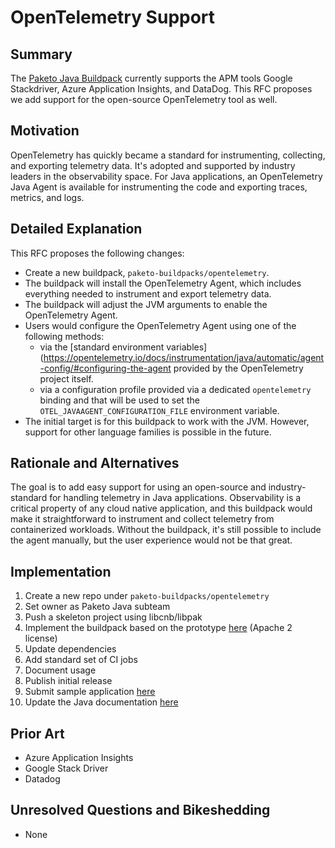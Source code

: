 # OpenTelemetry Support

## Summary

The [Paketo Java Buildpack](https://github.com/paketo-buildpacks/java) currently supports the APM tools Google Stackdriver, Azure Application Insights, and DataDog. This RFC proposes we add support for the open-source OpenTelemetry tool as well.

## Motivation

OpenTelemetry has quickly became a standard for instrumenting, collecting, and exporting telemetry data. It's adopted and supported by industry leaders in the observability space. For Java applications, an OpenTelemetry Java Agent is available for instrumenting the code and exporting traces, metrics, and logs.

## Detailed Explanation

This RFC proposes the following changes:

- Create a new buildpack, `paketo-buildpacks/opentelemetry`.
- The buildpack will install the OpenTelemetry Agent, which includes everything needed to instrument and export telemetry data.
- The buildpack will adjust the JVM arguments to enable the OpenTelemetry Agent.
- Users would configure the OpenTelemetry Agent using one of the following methods:
    - via the [standard environment variables](https://opentelemetry.io/docs/instrumentation/java/automatic/agent-config/#configuring-the-agent provided by the OpenTelemetry project itself.
    - via a configuration profile provided via a dedicated `opentelemetry` binding and that will be used to set the `OTEL_JAVAAGENT_CONFIGURATION_FILE` environment variable. 
- The initial target is for this buildpack to work with the JVM. However, support for other language families is possible in the future.

## Rationale and Alternatives

The goal is to add easy support for using an open-source and industry-standard for handling telemetry in Java applications. Observability is a critical property of any cloud native application, and this buildpack would make it straightforward to instrument and collect telemetry from containerized workloads. Without the buildpack, it's still possible to include the agent manually, but the user experience would not be that great.

## Implementation

1. Create a new repo under `paketo-buildpacks/opentelemetry`
2. Set owner as Paketo Java subteam
3. Push a skeleton project using libcnb/libpak
4. Implement the buildpack based on the prototype [here](https://github.com/ThomasVitale/buildpacks-opentelemetry) (Apache 2 license)
5. Update dependencies
6. Add standard set of CI jobs
7. Document usage
8. Publish initial release
9. Submit sample application [here](https://github.com/paketo-buildpacks/samples/tree/main/java)
10. Update the Java documentation [here](https://github.com/paketo-buildpacks/paketo-website/blob/main/content/docs/howto/java.md#connect-to-an-apm)

## Prior Art

- Azure Application Insights
- Google Stack Driver
- Datadog

## Unresolved Questions and Bikeshedding

- None
